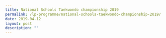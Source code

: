 ```yaml
---
title: National Schools Taekwondo championship 2019
permalink: /lp-programme/national-schools-taekwondo-championship-2019/
date: 2019-04-12
layout: post
description: ""
---
```

